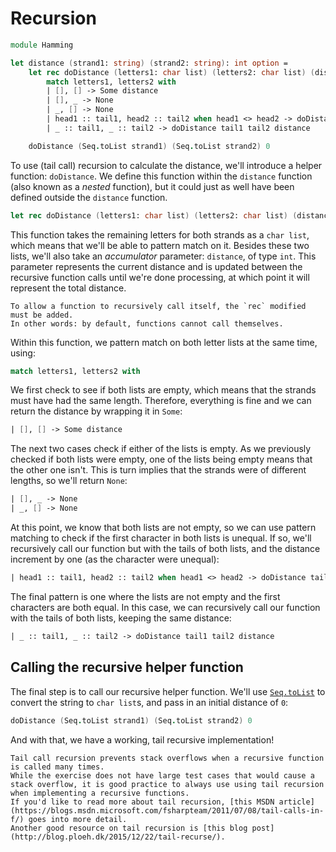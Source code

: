 # Recursion

```fsharp
module Hamming

let distance (strand1: string) (strand2: string): int option =
    let rec doDistance (letters1: char list) (letters2: char list) (distance: int): int option =
        match letters1, letters2 with
        | [], [] -> Some distance
        | [], _ -> None
        | _, [] -> None
        | head1 :: tail1, head2 :: tail2 when head1 <> head2 -> doDistance tail1 tail2 (distance + 1)
        | _ :: tail1, _ :: tail2 -> doDistance tail1 tail2 distance

    doDistance (Seq.toList strand1) (Seq.toList strand2) 0
```

To use (tail call) recursion to calculate the distance, we'll introduce a helper function: `doDistance`.
We define this function within the `distance` function (also known as a _nested_ function), but it could just as well have been defined outside the `distance` function.

```fsharp
let rec doDistance (letters1: char list) (letters2: char list) (distance: int): int option
```

This function takes the remaining letters for both strands as a `char list`, which means that we'll be able to pattern match on it.
Besides these two lists, we'll also take an _accumulator_ parameter: `distance`, of type `int`.
This parameter represents the current distance and is updated between the recursive function calls until we're done processing, at which point it will represent the total distance.

~~~~exercism/note
To allow a function to recursively call itself, the `rec` modified must be added.
In other words: by default, functions cannot call themselves.
~~~~

Within this function, we pattern match on both letter lists at the same time, using:

```fsharp
match letters1, letters2 with
```

We first check to see if both lists are empty, which means that the strands must have had the same length.
Therefore, everything is fine and we can return the distance by wrapping it in `Some`:

```fsharp
| [], [] -> Some distance
```

The next two cases check if either of the lists is empty.
As we previously checked if both lists were empty, one of the lists being empty means that the other one isn't.
This is turn implies that the strands were of different lengths, so we'll return `None`:

```fsharp
| [], _ -> None
| _, [] -> None
```

At this point, we know that both lists are not empty, so we can use pattern matching to check if the first character in both lists is unequal.
If so, we'll recursively call our function but with the tails of both lists, and the distance increment by one (as the character were unequal):

```fsharp
| head1 :: tail1, head2 :: tail2 when head1 <> head2 -> doDistance tail1 tail2 (distance + 1)
```

The final pattern is one where the lists are not empty and the first characters are both equal.
In this case, we can recursively call our function with the tails of both lists, keeping the same distance:

```fsharp
| _ :: tail1, _ :: tail2 -> doDistance tail1 tail2 distance
```

## Calling the recursive helper function

The final step is to call our recursive helper function.
We'll use [`Seq.toList`][seq.tolist] to convert the string to `char list`s, and pass in an initial distance of `0`:

```fsharp
doDistance (Seq.toList strand1) (Seq.toList strand2) 0
```

And with that, we have a working, tail recursive implementation!

~~~~exercism/note
Tail call recursion prevents stack overflows when a recursive function is called many times.
While the exercise does not have large test cases that would cause a stack overflow, it is good practice to always use using tail recursion when implementing a recursive functions.
If you'd like to read more about tail recursion, [this MSDN article](https://blogs.msdn.microsoft.com/fsharpteam/2011/07/08/tail-calls-in-f/) goes into more detail.
Another good resource on tail recursion is [this blog post](http://blog.ploeh.dk/2015/12/22/tail-recurse/).
~~~~

[seq.tolist]: https://fsharp.github.io/fsharp-core-docs/reference/fsharp-collections-seqmodule.html#toList
